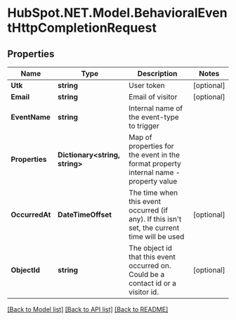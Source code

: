 # HubSpot.NET.Model.BehavioralEventHttpCompletionRequest

## Properties

Name | Type | Description | Notes
------------ | ------------- | ------------- | -------------
**Utk** | **string** | User token | [optional] 
**Email** | **string** | Email of visitor | [optional] 
**EventName** | **string** | Internal name of the event-type to trigger | 
**Properties** | **Dictionary&lt;string, string&gt;** | Map of properties for the event in the format property internal name - property value | 
**OccurredAt** | **DateTimeOffset** | The time when this event occurred (if any). If this isn&#39;t set, the current time will be used | [optional] 
**ObjectId** | **string** | The object id that this event occurred on. Could be a contact id or a visitor id. | [optional] 

[[Back to Model list]](../README.md#documentation-for-models) [[Back to API list]](../README.md#documentation-for-api-endpoints) [[Back to README]](../README.md)


